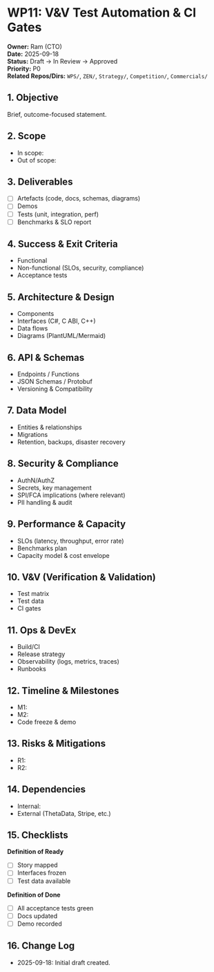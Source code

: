 # WP11: V&V Test Automation & CI Gates

**Owner:** Ram (CTO)  
**Date:** 2025-09-18  
**Status:** Draft → In Review → Approved  
**Priority:** P0  
**Related Repos/Dirs:** `WPS/`, `ZEN/`, `Strategy/`, `Competition/`, `Commercials/`

## 1. Objective
Brief, outcome-focused statement.

## 2. Scope
- In scope:
- Out of scope:

## 3. Deliverables
- [ ] Artefacts (code, docs, schemas, diagrams)
- [ ] Demos
- [ ] Tests (unit, integration, perf)
- [ ] Benchmarks & SLO report

## 4. Success & Exit Criteria
- Functional
- Non-functional (SLOs, security, compliance)
- Acceptance tests

## 5. Architecture & Design
- Components
- Interfaces (C#, C ABI, C++)
- Data flows
- Diagrams (PlantUML/Mermaid)

## 6. API & Schemas
- Endpoints / Functions
- JSON Schemas / Protobuf
- Versioning & Compatibility

## 7. Data Model
- Entities & relationships
- Migrations
- Retention, backups, disaster recovery

## 8. Security & Compliance
- AuthN/AuthZ
- Secrets, key management
- SPI/FCA implications (where relevant)
- PII handling & audit

## 9. Performance & Capacity
- SLOs (latency, throughput, error rate)
- Benchmarks plan
- Capacity model & cost envelope

## 10. V&V (Verification & Validation)
- Test matrix
- Test data
- CI gates

## 11. Ops & DevEx
- Build/CI
- Release strategy
- Observability (logs, metrics, traces)
- Runbooks

## 12. Timeline & Milestones
- M1:
- M2:
- Code freeze & demo

## 13. Risks & Mitigations
- R1:
- R2:

## 14. Dependencies
- Internal:
- External (ThetaData, Stripe, etc.)

## 15. Checklists
**Definition of Ready**
- [ ] Story mapped
- [ ] Interfaces frozen
- [ ] Test data available

**Definition of Done**
- [ ] All acceptance tests green
- [ ] Docs updated
- [ ] Demo recorded

## 16. Change Log
- 2025-09-18: Initial draft created.
